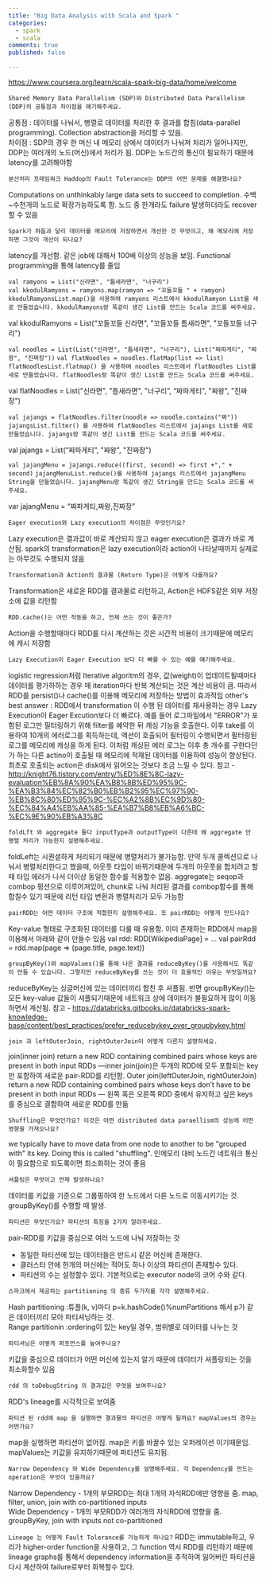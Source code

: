```yaml
---
title: "Big Data Analysis with Scala and Spark "
categories: 
  - spark
  - scala
comments: true
published: false

---
```

https://www.coursera.org/learn/scala-spark-big-data/home/welcome

`Shared Memory Data Parallelism (SDP)와 Distributed Data Parallelism (DDP)의 공통점과 차이점을 얘기해주세요.`

공통점 : 데이터를 나눠서, 병렬로 데이터를 처리한 후 결과를 합침(data-parallel programming). Collection abstraction을 처리할 수 있음. <br>차이점 : SDP의 경우 한 머신 내 메모리 상에서 데이터가 나눠져  처리가 일어나지만, DDP는 여러개의 노드(머신)에서 처리가 됨. DDP는 노드간의 통신이 필요하기 때문에 latency를 고려해야함

`분산처리 프레임워크 Haddop의 Fault Tolerance는 DDP의 어떤 문제를 해결했나요?`

Computations on unthinkably large data sets to succeed to completion. 수백~수천개의 노드로 확장가능하도록 함. 노드 중 한개라도 failure 발생하더라도 recover할 수 있음

`Spark가 하둡과 달리 데이터를 메모리에 저장하면서 개선한 것 무엇이고, 왜 메모리에 저장하면 그것이 개선이 되나요?`

latency를 개선함. 같은 job에 대해서 100배 이상의 성능을 보임. Functional programming을 통해 latency를 줄임

`val ramyons = List("신라면", "틈새라면", "너구리")` <br>
`val kkodulRamyons = ramyons.map(ramyon => "꼬들꼬들 " + ramyon)` <br>
`kkodulRamyonsList.map()을 사용하여 ramyons 리스트에서 kkodulRamyon List를 새로 만들었습니다. kkodulRamyons랑 똑같이 생긴 List를 만드는 Scala 코드를 써주세요.`

val kkodulRamyons = List(“꼬들꼬들 신라면", "꼬들꼬들 틈새라면", "꼬들꼬들 너구리")

`val noodles = List(List("신라면", "틈새라면", "너구리"), List("짜파게티", "짜왕", "진짜장"))`
`val flatNoodles = noodles.flatMap(list => list)`
`flatNoodlesList.flatmap() 을 사용하여 noodles 리스트에서 flatNoodles List를 새로 만들었습니다. flatNoodles랑 똑같이 생긴 List를 만드는 Scala 코드를 써주세요.`

val flatNoodles = List("신라면", "틈새라면", "너구리”, “짜파게티", "짜왕", "진짜장")

`val jajangs = flatNoodles.filter(noodle => noodle.contains("짜"))`
`jajangsList.filter() 를 사용하여 flatNoodles 리스트에서 jajangs List를 새로 만들었습니다. jajangs랑 똑같이 생긴 List를 만드는 Scala 코드를 써주세요.`

val jajangs = List(“짜파게티”, "짜왕", "진짜장")

`val jajangMenu = jajangs.reduce((first, second) => first +"," + second)`
`jajangMenuList.reduce()를 사용하여 jajangs 리스트에서 jajangMenu String을 만들었습니다. jajangMenu랑 똑같이 생긴 String을 만드는 Scala 코드를 써주세요.`

var jajangMenu = “짜파게티,짜왕,진짜장”

`Eager execution와 Lazy execution의 차이점은 무엇인가요?`

Lazy execution은 결과값이 바로 계산되지 않고 eager execution은 결과가 바로 계산됨. spark의 transformation은 lazy execution이라 action이 나타날때까지 실제로는 아무것도 수행되지 않음

`Transformation과 Action의 결과물 (Return Type)은 어떻게 다를까요?`

Transformation은 새로운 RDD를 결과물로 리턴하고, Action은 HDFS같은 외부 저장소에 값을 리턴함

`RDD.cache()는 어떤 작동을 하고, 언제 쓰는 것이 좋은가?`

Action을 수행할때마다 RDD를 다시 계산하는 것은 시간적 비용이 크기때문에 메모리에 캐시 저장함

`Lazy Execution이 Eager Execution 보다 더 빠를 수 있는 예를 얘기해주세요.`

logistic regression처럼 Iterative algoritm의 경우, 값(weight)이 업데이트될때마다 데이터를 평가하하는 경우 매 iteration마다 반복 계산되는 것은 계산 비용이 큼. 따라서 RDD를 persist()나 cache()를 이용해 메모리에 저장하는 방법이 효과적임
other's best answer : RDD에서 transformation 이 수행 된 데이터를 재사용하는 경우 Lazy Execution이 Eager Excution보다 더 빠르다. 예를 들어 로그파일에서 "ERROR"가 포함된 로그만 필터링하기 위해 filter를 예약한 뒤 캐싱 기능을 호출한다. 이후 take를 이용하여 10개의 에러로그를 획득하는데, 액션이 호출되어 필터링이 수행되면서 필터링된 로그를 메모리에 캐싱을 하게 된다. 이처럼 캐싱된 에러 로그는 이후 총 개수를 구한다던가 하는 다른 actino이 호출될 때 메모리에 적재된 데이터를 이용하여 성능이 향상된다. 최초로 호출되는 action은 disk에서 읽어오는 것보다 조금 느릴 수 있다.
참고 - http://knight76.tistory.com/entry/%ED%8E%8C-lazy-evaluation%EB%8A%90%EA%B8%8B%ED%95%9C-%EA%B3%84%EC%82%B0%EB%B2%95%EC%97%90-%EB%8C%80%ED%95%9C-%EC%A2%8B%EC%9D%80-%EC%84%A4%EB%AA%85-%EA%B7%B8%EB%A6%BC-%EC%9E%90%EB%A3%8C

`foldLft 와 aggregate 둘다 inputType과 outputType이 다른데 왜 aggregate 만 병렬 처리가 가능한지 설명해주세요.`

foldLeft는 시퀀셜하게 처리되기 때문에 병렬처리가 불가능함. 만약 두개 콜렉션으로 나눠서 병렬처리한다고 했을때, 아웃풋 타입이 바뀌기때문에 두개의 아웃풋을 합치려고 할 때 타입 에러가 나서 더이상 동일한 함수를 적용할수 없음. aggregate는 seqop과 combop 펑션으로 이루어져있어, chunk로 나눠 처리된 결과를 combop함수를 통해 합칠수 있기 때문에 리턴 타입 변환과 병렬처리가 모두 가능함

`pairRDD는 어떤 데이터 구조에 적합한지 설명해주세요. 또 pairRDD는 어떻게 만드나요?`

Key-value 형태로 구조화된 데이터를 다룰 때 유용함. 이미 존재하는 RDD에서 map을 이용해서 아래와 같이 만들수 있음
val rdd: RDD[WikipediaPage] = … 
val pairRdd = rdd.map(page => (page.title, page.text))

`groupByKey()와 mapValues()를 통해 나온 결과를 reduceByKey()를 사용해서도 똑같이 만들 수 있습니다. 그렇지만 reduceByKey를 쓰는 것이 더 효율적인 이유는 무엇일까요?`

reduceByKey는 싱글머신에 있는 데이터끼리 합친 후 셔플됨. 반면 groupByKey()는 모든 key-value 값들이 셔플되기때문에 네트워크 상에 데이터가 불필요하게 많이 이동하면서 계산됨. 참고 - https://databricks.gitbooks.io/databricks-spark-knowledge-base/content/best_practices/prefer_reducebykey_over_groupbykey.html


`join 과 leftOuterJoin, rightOuterJoin이 어떻게 다른지 설명하세요. `

join(inner join) return a new RDD containing combined pairs whose keys are present in both input RDDs —inner join(join)은 두개의 RDD에 모두 포함되는 key만 포함하여 새로운 pair-RDD를 리턴함. Outer join(leftOuterJoin, rightOuterJoin) return a new RDD containing combined pairs whose keys don’t have to be present in both input RDDs — 왼쪽 혹은 오른쪽 RDD 중에서 유지하고 싶은 keys를 중심으로 결합하여 새로운 RDD를 만듦


`Shuffling은 무엇인가요? 이것은 어떤 distributed data paraellism의 성능에 어떤 영향을 가져오나요?`

we typically have to move data from one node to another to be "grouped with" its key. Doing this is called "shuffling". 인메모리 대비 노드간 네트워크 통신이 필요함으로 되도록이면 최소화하는 것이 좋음

`셔플링은 무엇이고 언제 발생하나요?`

데이터를 키값을 기준으로 그룹핑하여 한 노드에서 다른 노드로 이동시키기는 것. groupByKey()를 수행할 때 발생.

`파티션은 무엇인가요? 파티션의 특징을 2가지 알려주세요.`

pair-RDD를 키값을 중심으로 여러 노드에 나눠 저장하는 것
- 동일한 파티션에 있는 데이터들은 반드시 같은 머신에 존재한다.
- 클러스터 안에 한개의 머신에는 적어도 하나 이상의 파티션이 존재할수 있다. 
- 파티션의 수는 설정할수 있다. 기본적으로는 executor node의 코어 수와 같다. 


`스파크에서 제공하는 partitioning 의 종류 두가지를 각각 설명해주세요.`

Hash partitioning :튜플(k, v)마다 p=k.hashCode()%numPartitions 해서 p가 같은 데이터끼리 모아 파티셔닝하는 것. <br>
Range partitionin :ordering이 있는 key일 경우, 범위별로 데이터를 나누는 것

`파티셔닝은 어떻게 퍼포먼스를 높여주나요?`

키값을 중심으로 데이터가 어떤 머신에 있는지 알기 때문에 데이터가 셔플링되는 것을 최소화할수 있음

`rdd 의 toDebugString 의 결과값은 무엇을 보여주나요?`

RDD's lineage를 시각적으로 보여줌

`파티션 된 rdd에 map 을 실행하면 결과물의 파티션은 어떻게 될까요? mapValues의 경우는 어떤가요?`

map을 실행하면 파티션이 없어짐. map은 키를 바꿀수 있는 오퍼레이션 이기때문임. mapValues는 키값을 유지하기때문에 파티션도 유지됨.

`Narrow Dependency 와 Wide Dependency를 설명해주세요. 각 Dependency를 만드는 operation은 무엇이 있을까요?`

Narrow Dependency - 1개의 부모RDD는 최대 1개의 자식RDD에만 영향을 줌. map, filter, union, join with co-partitioned inputs <br>
Wide Dependency - 1개의 부모RDD가 여러개의 자식RDD에 영향을 줌. groupByKey, join with inputs not co-partitioned 

`Lineage 는 어떻게 Fault Tolerance를 가능하게 하나요?`
RDD는 immutable하고, 우리가 higher-order function을 사용하고, 그 function 역시 RDD를 리턴하기 때문에 lineage graphs를 통해서 dependency information을 추적하여 잃어버린 파티션을 다시 계산하여 failure로부터 회복할수 있다. 
